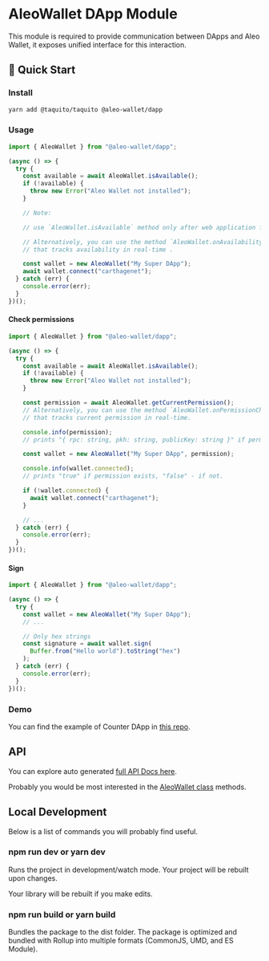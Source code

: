 # AleoWallet DApp Module

This module is required to provide communication between DApps and Aleo Wallet, it exposes unified interface for this interaction.

## 🚀 Quick Start

### Install

```bash
yarn add @taquito/taquito @aleo-wallet/dapp
```

### Usage

```typescript
import { AleoWallet } from "@aleo-wallet/dapp";

(async () => {
  try {
    const available = await AleoWallet.isAvailable();
    if (!available) {
      throw new Error("Aleo Wallet not installed");
    }

    // Note:

    // use `AleoWallet.isAvailable` method only after web application fully loaded.

    // Alternatively, you can use the method `AleoWallet.onAvailabilityChange`
    // that tracks availability in real-time .

    const wallet = new AleoWallet("My Super DApp");
    await wallet.connect("carthagenet");
  } catch (err) {
    console.error(err);
  }
})();
```

#### Check permissions

```typescript
import { AleoWallet } from "@aleo-wallet/dapp";

(async () => {
  try {
    const available = await AleoWallet.isAvailable();
    if (!available) {
      throw new Error("Aleo Wallet not installed");
    }

    const permission = await AleoWallet.getCurrentPermission();
    // Alternatively, you can use the method `AleoWallet.onPermissionChange`
    // that tracks current permission in real-time.

    console.info(permission);
    // prints "{ rpc: string, pkh: string, publicKey: string }" if permission exists, "null" - if not.

    const wallet = new AleoWallet("My Super DApp", permission);

    console.info(wallet.connected);
    // prints "true" if permission exists, "false" - if not.

    if (!wallet.connected) {
      await wallet.connect("carthagenet");
    }

    // ...
  } catch (err) {
    console.error(err);
  }
})();
```

#### Sign

```typescript
import { AleoWallet } from "@aleo-wallet/dapp";

(async () => {
  try {
    const wallet = new AleoWallet("My Super DApp");
    // ...

    // Only hex strings
    const signature = await wallet.sign(
      Buffer.from("Hello world").toString("hex")
    );
  } catch (err) {
    console.error(err);
  }
})();
```

### Demo

You can find the example of Counter DApp in [this repo](https://github.com/madfish-solutions/counter-dapp).

## API

You can explore auto generated [full API Docs here](docs/README.md).

Probably you would be most interested in the [AleoWallet class](docs/classes/aleowallet.md) methods.

## Local Development

Below is a list of commands you will probably find useful.

### npm run dev or yarn dev

Runs the project in development/watch mode. Your project will be rebuilt upon changes.

Your library will be rebuilt if you make edits.

### npm run build or yarn build

Bundles the package to the dist folder.
The package is optimized and bundled with Rollup into multiple formats (CommonJS, UMD, and ES Module).
